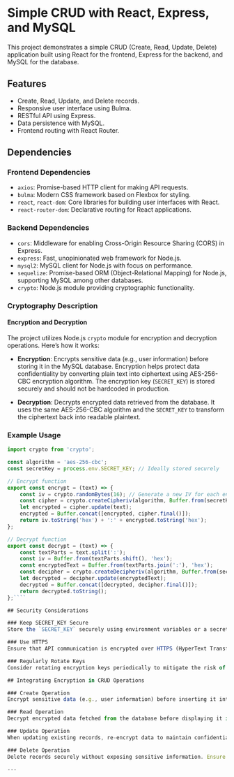 # Simple CRUD with React, Express, and MySQL

This project demonstrates a simple CRUD (Create, Read, Update, Delete) application built using React for the frontend, Express for the backend, and MySQL for the database.

## Features

-  Create, Read, Update, and Delete records.
-  Responsive user interface using Bulma.
-  RESTful API using Express.
-  Data persistence with MySQL.
-  Frontend routing with React Router.

## Dependencies

### Frontend Dependencies

-  `axios`: Promise-based HTTP client for making API requests.
-  `bulma`: Modern CSS framework based on Flexbox for styling.
-  `react`, `react-dom`: Core libraries for building user interfaces with React.
-  `react-router-dom`: Declarative routing for React applications.

### Backend Dependencies

-  `cors`: Middleware for enabling Cross-Origin Resource Sharing (CORS) in Express.
-  `express`: Fast, unopinionated web framework for Node.js.
-  `mysql2`: MySQL client for Node.js with focus on performance.
-  `sequelize`: Promise-based ORM (Object-Relational Mapping) for Node.js, supporting MySQL among other databases.
-  `crypto`: Node.js module providing cryptographic functionality.

### Cryptography Description

#### Encryption and Decryption

The project utilizes Node.js `crypto` module for encryption and decryption operations. Here’s how it works:

-  **Encryption**: Encrypts sensitive data (e.g., user information) before storing it in the MySQL database. Encryption helps protect data confidentiality by converting plain text into ciphertext using AES-256-CBC encryption algorithm. The encryption key (`SECRET_KEY`) is stored securely and should not be hardcoded in production.

-  **Decryption**: Decrypts encrypted data retrieved from the database. It uses the same AES-256-CBC algorithm and the `SECRET_KEY` to transform the ciphertext back into readable plaintext.

### Example Usage

````javascript
import crypto from 'crypto';

const algorithm = 'aes-256-cbc';
const secretKey = process.env.SECRET_KEY; // Ideally stored securely

// Encrypt function
export const encrypt = (text) => {
    const iv = crypto.randomBytes(16); // Generate a new IV for each encryption
    const cipher = crypto.createCipheriv(algorithm, Buffer.from(secretKey, 'hex'), iv);
    let encrypted = cipher.update(text);
    encrypted = Buffer.concat([encrypted, cipher.final()]);
    return iv.toString('hex') + ':' + encrypted.toString('hex');
};

// Decrypt function
export const decrypt = (text) => {
    const textParts = text.split(':');
    const iv = Buffer.from(textParts.shift(), 'hex');
    const encryptedText = Buffer.from(textParts.join(':'), 'hex');
    const decipher = crypto.createDecipheriv(algorithm, Buffer.from(secretKey, 'hex'), iv);
    let decrypted = decipher.update(encryptedText);
    decrypted = Buffer.concat([decrypted, decipher.final()]);
    return decrypted.toString();
};````

## Security Considerations

### Keep SECRET_KEY Secure
Store the `SECRET_KEY` securely using environment variables or a secrets management service to prevent unauthorized access. Never hardcode sensitive information in your source code.

### Use HTTPS
Ensure that API communication is encrypted over HTTPS (HyperText Transfer Protocol Secure) to protect data transmitted between the client and server. HTTPS encrypts data to prevent eavesdropping and tampering during transit.

### Regularly Rotate Keys
Consider rotating encryption keys periodically to mitigate the risk of long-term exposure in case of a key compromise. Establish a key rotation policy and automate the process where possible to maintain security.

## Integrating Encryption in CRUD Operations

### Create Operation
Encrypt sensitive data (e.g., user information) before inserting it into the database. Use strong encryption algorithms and securely manage initialization vectors (IVs) to enhance data protection.

### Read Operation
Decrypt encrypted data fetched from the database before displaying it in the frontend application. Ensure decryption keys are securely managed and accessible only to authorized components.

### Update Operation
When updating existing records, re-encrypt data to maintain confidentiality. Avoid storing decrypted data longer than necessary and ensure that encryption keys are updated as per the key rotation policy.

### Delete Operation
Delete records securely without exposing sensitive information. Ensure that deletion operations comply with data protection regulations and securely erase data from both storage and backups.

---
